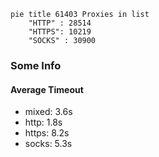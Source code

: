 
```mermaid
pie title 61403 Proxies in list
    "HTTP" : 28514
    "HTTPS": 10219
    "SOCKS" : 30900
```

### Some Info
#### Average Timeout

- mixed: 3.6s
- http: 1.8s
- https: 8.2s
- socks: 5.3s